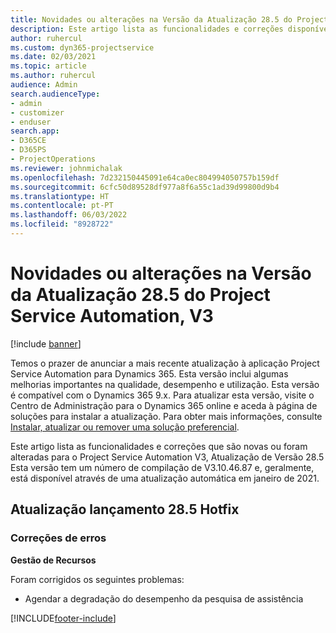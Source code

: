 ```yaml
---
title: Novidades ou alterações na Versão da Atualização 28.5 do Project Service Automation Hotfix, V3
description: Este artigo lista as funcionalidades e correções disponíveis na Correção de Versão 28.5 da Atualização do Project Service Automation, V3.
author: ruhercul
ms.custom: dyn365-projectservice
ms.date: 02/03/2021
ms.topic: article
ms.author: ruhercul
audience: Admin
search.audienceType:
- admin
- customizer
- enduser
search.app:
- D365CE
- D365PS
- ProjectOperations
ms.reviewer: johnmichalak
ms.openlocfilehash: 7d232150445091e64ca0ec804994050757b159df
ms.sourcegitcommit: 6cfc50d89528df977a8f6a55c1ad39d99800d9b4
ms.translationtype: HT
ms.contentlocale: pt-PT
ms.lasthandoff: 06/03/2022
ms.locfileid: "8928722"
---
```

# <a name="whats-new-or-changed-in-project-service-automation-update-release-285-v3"></a>Novidades ou alterações na Versão da Atualização 28.5 do Project Service Automation, V3

[!include [banner](../includes/psa-now-project-operations.md)]

Temos o prazer de anunciar a mais recente atualização à aplicação Project Service Automation para Dynamics 365. Esta versão inclui algumas melhorias importantes na qualidade, desempenho e utilização. Esta versão é compatível com o Dynamics 365 9.x. Para atualizar esta versão, visite o Centro de Administração para o Dynamics 365 online e aceda à página de soluções para instalar a atualização. Para obter mais informações, consulte [Instalar, atualizar ou remover uma solução preferencial](/power-platform/admin/install-remove-preferred-solution).

Este artigo lista as funcionalidades e correções que são novas ou foram alteradas para o Project Service Automation V3, Atualização de Versão 28.5 Esta versão tem um número de compilação de V3.10.46.87 e, geralmente, está disponível através de uma atualização automática em janeiro de 2021.

## <a name="update-release-285-hotfix"></a>Atualização lançamento 28.5 Hotfix

### <a name="bug-fixes"></a>Correções de erros

**Gestão de Recursos**

Foram corrigidos os seguintes problemas:

- Agendar a degradação do desempenho da pesquisa de assistência



[!INCLUDE[footer-include](../includes/footer-banner.md)]
